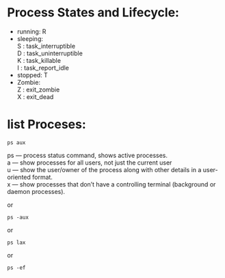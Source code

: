 # Process States and Lifecycle:
- running: R    
- sleeping:  
   S : task_interruptible  
   D : task_uninterruptible  
   K : task_killable  
   I : task_report_idle  
- stopped: T  
- Zombie:  
   Z : exit_zombie  
   X : exit_dead


# list Proceses:
```
ps aux
```
ps — process status command, shows active processes.  
a — show processes for all users, not just the current user  
u — show the user/owner of the process along with other details in a user-oriented format.  
x — show processes that don’t have a controlling terminal (background or daemon processes).  

or
```
ps -aux
```
or
```
ps lax
```
or
```
ps -ef
```

